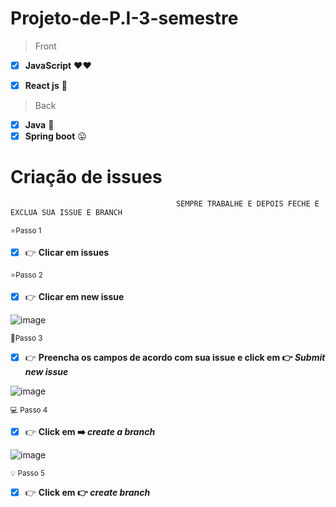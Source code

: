 # Projeto-de-P.I-3-semestre


 > Front                
 - [x] **JavaScript** 	:heart::heart:
 - [x] **React js** :smiling_face_with_three_hearts:


> Back
  - [x] **Java** :muscle: 
  - [x] **Spring boot** :stuck_out_tongue:

# Criação de issues

                                         SEMPRE TRABALHE E DEPOIS FECHE E EXCLUA SUA ISSUE E BRANCH

<sup>:star:Passo 1</sup> 

- [x] :point_right: **Clicar em issues**

<sup>:star:Passo 2</sup> 

- [x] :point_right: **Clicar em new issue**

![image](https://user-images.githubusercontent.com/89268597/184509149-b32d1f65-7dd6-4e25-8f37-86acd875a798.png)


<sup>:rocket:Passo 3</sup> 

- [x] :point_right: **Preencha os campos de acordo com sua issue e click em :point_right: *Submit new issue***

![image](https://user-images.githubusercontent.com/89268597/184509383-125cc256-ea5e-4c39-9543-0abd58e17a9d.png)

<sup>:computer: Passo 4</sup> 

- [x]  :point_right: **Click em :arrow_right: *create a branch***

![image](https://user-images.githubusercontent.com/89268597/184509792-db296f91-f2d3-415a-9829-df6e490ef7b0.png)

<sup>:bulb: Passo 5</sup> 

- [x]  :point_right: **Click em :point_right: *create branch***



